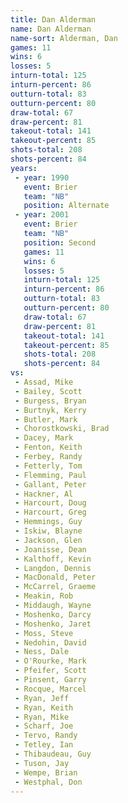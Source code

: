 ```yaml
---
title: Dan Alderman
name: Dan Alderman
name-sort: Alderman, Dan
games: 11
wins: 6
losses: 5
inturn-total: 125
inturn-percent: 86
outturn-total: 83
outturn-percent: 80
draw-total: 67
draw-percent: 81
takeout-total: 141
takeout-percent: 85
shots-total: 208
shots-percent: 84
years:
 - year: 1990
   event: Brier
   team: "NB"
   position: Alternate
 - year: 2001
   event: Brier
   team: "NB"
   position: Second
   games: 11
   wins: 6
   losses: 5
   inturn-total: 125
   inturn-percent: 86
   outturn-total: 83
   outturn-percent: 80
   draw-total: 67
   draw-percent: 81
   takeout-total: 141
   takeout-percent: 85
   shots-total: 208
   shots-percent: 84
vs:
 - Assad, Mike
 - Bailey, Scott
 - Burgess, Bryan
 - Burtnyk, Kerry
 - Butler, Mark
 - Chorostkowski, Brad
 - Dacey, Mark
 - Fenton, Keith
 - Ferbey, Randy
 - Fetterly, Tom
 - Flemming, Paul
 - Gallant, Peter
 - Hackner, Al
 - Harcourt, Doug
 - Harcourt, Greg
 - Hemmings, Guy
 - Iskiw, Blayne
 - Jackson, Glen
 - Joanisse, Dean
 - Kalthoff, Kevin
 - Langdon, Dennis
 - MacDonald, Peter
 - McCarrel, Graeme
 - Meakin, Rob
 - Middaugh, Wayne
 - Moshenko, Darcy
 - Moshenko, Jaret
 - Moss, Steve
 - Nedohin, David
 - Ness, Dale
 - O'Rourke, Mark
 - Pfeifer, Scott
 - Pinsent, Garry
 - Rocque, Marcel
 - Ryan, Jeff
 - Ryan, Keith
 - Ryan, Mike
 - Scharf, Joe
 - Tervo, Randy
 - Tetley, Ian
 - Thibaudeau, Guy
 - Tuson, Jay
 - Wempe, Brian
 - Westphal, Don
---
```

